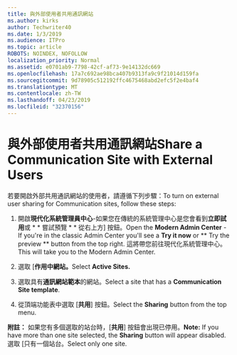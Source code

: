 ```yaml
---
title: 與外部使用者共用通訊網站
ms.author: kirks
author: Techwriter40
ms.date: 1/3/2019
ms.audience: ITPro
ms.topic: article
ROBOTS: NOINDEX, NOFOLLOW
localization_priority: Normal
ms.assetid: e0701ab9-7798-42cf-af73-9e14132dc669
ms.openlocfilehash: 17a7c692ae98bca407b9313fa9c9f21014d159fa
ms.sourcegitcommit: 9d78905c512192ffc4675468abd2efc5f2e4baf4
ms.translationtype: MT
ms.contentlocale: zh-TW
ms.lasthandoff: 04/23/2019
ms.locfileid: "32370156"
---
```

# <a name="share-a-communication-site-with-external-users"></a><span data-ttu-id="d6b39-102">與外部使用者共用通訊網站</span><span class="sxs-lookup"><span data-stu-id="d6b39-102">Share a Communication Site with External Users</span></span>

<span data-ttu-id="d6b39-103">若要開啟外部共用通訊網站的使用者，請遵循下列步驟：</span><span class="sxs-lookup"><span data-stu-id="d6b39-103">To turn on external user sharing for Communication sites, follow these steps:</span></span> 
  
1. <span data-ttu-id="d6b39-104">開啟**現代化系統管理員中心**-如果您在傳統的系統管理中心是您會看到**立即試用**或 \* \* 嘗試預覽 \* \* 從右上方] 按鈕。</span><span class="sxs-lookup"><span data-stu-id="d6b39-104">Open the **Modern Admin Center** - If you're in the classic Admin Center you'll see a **Try it now** or \*\* Try the preview \*\* button from the top right.</span></span> <span data-ttu-id="d6b39-105">這將帶您前往現代化系統管理中心。</span><span class="sxs-lookup"><span data-stu-id="d6b39-105">This will take you to the Modern Admin Center.</span></span> 
  
2. <span data-ttu-id="d6b39-106">選取 [**作用中網站。**</span><span class="sxs-lookup"><span data-stu-id="d6b39-106">Select **Active Sites.**</span></span>
  
3. <span data-ttu-id="d6b39-107">選取具有**通訊網站範本**的網站。</span><span class="sxs-lookup"><span data-stu-id="d6b39-107">Select a site that has a **Communication Site template**.</span></span> 
  
4. <span data-ttu-id="d6b39-108">從頂端功能表中選取 [**共用**] 按鈕。</span><span class="sxs-lookup"><span data-stu-id="d6b39-108">Select the **Sharing** button from the top menu.</span></span> 
  
 <span data-ttu-id="d6b39-109">**附註：** 如果您有多個選取的站台時，[**共用**] 按鈕會出現已停用。</span><span class="sxs-lookup"><span data-stu-id="d6b39-109">**Note:** If you have more than one site selected, the **Sharing** button will appear disabled.</span></span> <span data-ttu-id="d6b39-110">選取 [只有一個站台。</span><span class="sxs-lookup"><span data-stu-id="d6b39-110">Select only one site.</span></span> 
  

